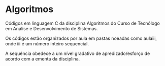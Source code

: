 # Algoritmos
Códigos em linguagem C da disciplina Algoritmos do Curso de Tecnólogo em Análise e Desenvolvimento de Sistemas.

Os códigos estão organizados por aula em pastas noeadas como aulaiii, onde iii é um número inteiro sequencial.

A sequência obedece a um nível gradativo de apredizado/esforço de acordo com a ementa da disciplina.
